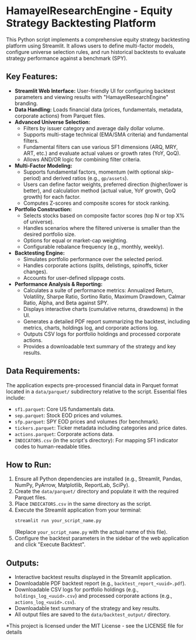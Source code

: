 # HamayelResearchEngine - Equity Strategy Backtesting Platform

This Python script implements a comprehensive equity strategy backtesting platform using Streamlit. It allows users to define multi-factor models, configure universe selection rules, and run historical backtests to evaluate strategy performance against a benchmark (SPY).

## Key Features:

* **Streamlit Web Interface:** User-friendly UI for configuring backtest parameters and viewing results with "HamayelResearchEngine" branding.
* **Data Handling:** Loads financial data (prices, fundamentals, metadata, corporate actions) from Parquet files.
* **Advanced Universe Selection:**
    * Filters by issuer category and average daily dollar volume.
    * Supports multi-stage technical (EMA/SMA criteria) and fundamental filters.
    * Fundamental filters can use various SF1 dimensions (ARQ, MRY, ART, etc.) and evaluate actual values or growth rates (YoY, QoQ).
    * Allows AND/OR logic for combining filter criteria.
* **Multi-Factor Modeling:**
    * Supports fundamental factors, momentum (with optional skip-period) and derived ratios (e.g., `gp/assets`).
    * Users can define factor weights, preferred direction (higher/lower is better), and calculation method (actual value, YoY growth, QoQ growth) for each factor.
    * Computes Z-scores and composite scores for stock ranking.
* **Portfolio Construction:**
    * Selects stocks based on composite factor scores (top N or top X% of universe).
    * Handles scenarios where the filtered universe is smaller than the desired portfolio size.
    * Options for equal or market-cap weighting.
    * Configurable rebalance frequency (e.g., monthly, weekly).
* **Backtesting Engine:**
    * Simulates portfolio performance over the selected period.
    * Handles corporate actions (splits, delistings, spinoffs, ticker changes).
    * Accounts for user-defined slippage costs.
* **Performance Analysis & Reporting:**
    * Calculates a suite of performance metrics: Annualized Return, Volatility, Sharpe Ratio, Sortino Ratio, Maximum Drawdown, Calmar Ratio, Alpha, and Beta against SPY.
    * Displays interactive charts (cumulative returns, drawdowns) in the UI.
    * Generates a detailed PDF report summarizing the backtest, including metrics, charts, holdings log, and corporate actions log.
    * Outputs CSV logs for portfolio holdings and processed corporate actions.
    * Provides a downloadable text summary of the strategy and key results.

## Data Requirements:

The application expects pre-processed financial data in Parquet format located in a `data/parquet/` subdirectory relative to the script. Essential files include:
* `sf1.parquet`: Core US fundamentals data.
* `sep.parquet`: Stock EOD prices and volumes.
* `sfp.parquet`: SPY EOD prices and volumes (for benchmark).
* `tickers.parquet`: Ticker metadata including categories and price dates.
* `actions.parquet`: Corporate actions data.
* `INDICATORS.csv` (in the script's directory): For mapping SF1 indicator codes to human-readable titles.

## How to Run:

1.  Ensure all Python dependencies are installed (e.g., Streamlit, Pandas, NumPy, PyArrow, Matplotlib, ReportLab, SciPy).
2.  Create the `data/parquet/` directory and populate it with the required Parquet files.
3.  Place `INDICATORS.csv` in the same directory as the script.
4.  Execute the Streamlit application from your terminal:
    ```bash
    streamlit run your_script_name.py
    ```
    (Replace `your_script_name.py` with the actual name of this file).
5.  Configure the backtest parameters in the sidebar of the web application and click "Execute Backtest".

## Outputs:

* Interactive backtest results displayed in the Streamlit application.
* Downloadable PDF backtest report (e.g., `backtest_report_<uuid>.pdf`).
* Downloadable CSV logs for portfolio holdings (e.g., `holdings_log_<uuid>.csv`) and processed corporate actions (e.g., `actions_log_<uuid>.csv`).
* Downloadable text summary of the strategy and key results.
* All output files are saved to the `data/backtest_output/` directory.

*This project is licensed under the MIT License - see the LICENSE file for details
